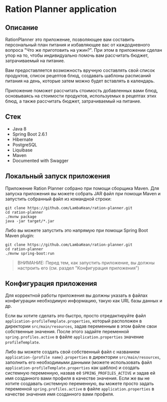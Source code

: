 # Ration Planner application

## Описание

RationPlanner это приложение, позволяющее вам составить персональный план питания и избавляющее вас от
каждодневного вопроса "Что же приготовить на ужин?". При этом в приложении сделан упор на то, чтобы индивидуально
помочь вам рассчитать бюджет, затрачиваемый на питание.

Вам предоставляется возможность вручную составлять свой список продуктов, список рецептов блюд, создавать
шаблоны расписаний питания на день, которые затем можно будет вставлять в календарь.

Приложение поможет рассчитать стоимость добавленных вами блюд, основываясь на стоимости продуктов, используемых
в рецептах этих блюд, а также рассчитать бюджет, затрачиваемый на питание.

## Стек
* Java 8
* Spring Boot 2.6.1
* Hibernate
* PostgreSQL
* Liquibase
* Maven
* Documented with Swagger

## Локальный запуск приложения

Приложение Ration Planner собрано при помощи сборщика Maven. Для запуска приложения вы можете собрать JAR файл при
помощи Maven и запустить собранный файл из командной строки:
```
git clone https://github.com/LambaKean/ration-planner.git
cd ration-planner
./mvnw package
java -jar target/*.jar
```

Либо вы можете запустить это напрямую при помощи Spring Boot Maven plugin:
```
git clone https://github.com/LambaKean/ration-planner.git
cd ration-planner
./mvnw spring-boot:run
```

> ВНИМАНИЕ: Перед тем, как запустить приложение, вы должны настроить его (см. раздел "Конфигурация приложения")

## Конфигурация приложения

Для корректной работы приложения вы должны указать в файлах конфигурации необходимую информацию, такую как URL базы
данных и др. 

Если вы хотите сделать это быстро, просто отредактируйте файл `application-profileTemplate.properties`, который
расположен в директории `src/main/resources`, задав переменным в этом файле свои собственные значения. После этого
задайте переменной `spring.profiles.active` в файле `application.properties` значение `profileTemplate`.

Либо вы можете создать свой собственный файл с названием `application-{profile name}.properties` в директории
`src/main/resources`, заполнить его необходимыми данными (можете использовать файл 
`application-profileTemplate.properties` как шаблон) и создать системную переменную, назвав её `SPRING_PROFILES_ACTIVE`
и задав ей имя созданного вами профиля в качестве значения. Если же вы не хотите создавать системную переменную, вы
можете просто задать переменной `spring.profiles.active` в файле `application.properties` в качестве значения имя
созданного вами профиля.